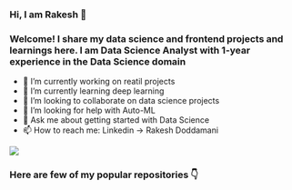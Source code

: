 ### Hi, I am Rakesh 👋
### Welcome! I share my data science and frontend projects and learnings here. I am Data Science Analyst with 1-year experience in the Data Science domain

- 🔭 I’m currently working on reatil projects
- 🌱 I’m currently learning deep learning
- 👯 I’m looking to collaborate on data science projects
- 🤔 I’m looking for help with Auto-ML
- 💬 Ask me about getting started with Data Science
- 📫 How to reach me: Linkedin -> Rakesh Doddamani

<a href="https://www.google.com/imgres?imgurl=https%3A%2F%2Fupload.wikimedia.org%2Fwikipedia%2Fcommons%2Fthumb%2Fc%2Fc9%2FLinkedin.svg%2F1200px-Linkedin.svg.png&imgrefurl=https%3A%2F%2Fen.wikipedia.org%2Fwiki%2FTimeline_of_LinkedIn&tbnid=03RRnUGK0_oRmM&vet=12ahUKEwj47ZfC99D4AhVVktgFHVHYCPAQMygBegUIARDbAQ..i&docid=y3Cla4aYzYIkAM&w=1200&h=1200&q=linkedin&ved=2ahUKEwj47ZfC99D4AhVVktgFHVHYCPAQMygBegUIARDbAQ" imageanchor="1"><img src="https://www.google.com/imgres?imgurl=https%3A%2F%2Fupload.wikimedia.org%2Fwikipedia%2Fcommons%2Fthumb%2Fc%2Fc9%2FLinkedin.svg%2F1200px-Linkedin.svg.png&imgrefurl=https%3A%2F%2Fen.wikipedia.org%2Fwiki%2FTimeline_of_LinkedIn&tbnid=03RRnUGK0_oRmM&vet=12ahUKEwj47ZfC99D4AhVVktgFHVHYCPAQMygBegUIARDbAQ..i&docid=y3Cla4aYzYIkAM&w=1200&h=1200&q=linkedin&ved=2ahUKEwj47ZfC99D4AhVVktgFHVHYCPAQMygBegUIARDbAQ" border="0"></a>

### Here are few of my popular repositories 👇
